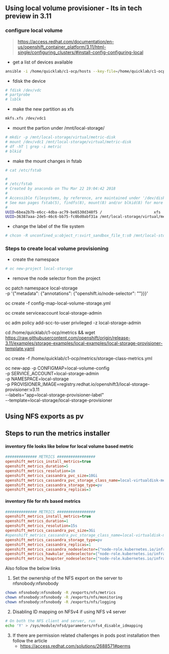 ## Using local volume provisioner - Its in tech preview in 3.11
### configure local volume
> https://access.redhat.com/documentation/en-us/openshift_container_platform/3.11/html-single/configuring_clusters/#install-config-configuring-local

* get a list of devices available

```sh
ansible -i /home/quicklab/c1-ocp/hosts --key-file=/home/quicklab/c1-ocp/quicklab.key nodes -a 'ls -lrt /dev/disk/by-path'
```

* fdisk the device

```sh
# fdisk /dev/vdc
# partprobe
# lsblk
```

* make the new partition as xfs
  
```sh
mkfs.xfs /dev/vdc1
```

* mount the partion under /mnt/local-storage/

```sh
# mkdir -p /mnt/local-storage/virtual/metric-disk
# mount /dev/vdc1 /mnt/local-storage/virtual/metric-disk
# df -hT | grep -i metric
# blkid
```

* make the mount changes in fstab

```sh
# cat /etc/fstab

#
# /etc/fstab
# Created by anaconda on Thu Mar 22 19:04:42 2018
#
# Accessible filesystems, by reference, are maintained under '/dev/disk'
# See man pages fstab(5), findfs(8), mount(8) and/or blkid(8) for more info
#
UUID=6bea2b7b-e6cc-4dba-ac79-be6530d348f5 /                       xfs     defaults        0 0
UUID=36387aaa-2de5-46c6-bb75-fc0bd0abf31a /mnt/local-storage/virtual/metric-disk	xfs	defaults        1 2

```
* change the label of the file system

```sh 
# chcon -R unconfined_u:object_r:svirt_sandbox_file_t:s0 /mnt/local-storage/
```


### Steps to create local volume provisioning
* create the namespace

```sh
# oc new-project local-storage

```

* remove the node selector from the project

oc patch namespace local-storage \
    -p '{"metadata": {"annotations": {"openshift.io/node-selector": ""}}}'

oc create -f config-map-local-volume-storage.yml

oc create serviceaccount local-storage-admin

oc adm policy add-scc-to-user privileged -z local-storage-admin

cd /home/quicklab/c1-ocp/metrics && wget https://raw.githubusercontent.com/openshift/origin/release-3.11/examples/storage-examples/local-examples/local-storage-provisioner-template.yaml

oc create -f /home/quicklab/c1-ocp/metrics/storage-class-metrics.yml 

oc new-app -p CONFIGMAP=local-volume-config \
  -p SERVICE_ACCOUNT=local-storage-admin \
  -p NAMESPACE=local-storage \
  -p PROVISIONER_IMAGE=registry.redhat.io/openshift3/local-storage-provisioner:v3.11 \
  --labels="app=local-storage-provisioner-label" \
  --template=local-storage/local-storage-provisioner

## Using NFS exports as pv

## Steps to run the metrics installer

#### inventory file looks like below for local volume based metric
```ini
############## METRICS #################
openshift_metrics_install_metrics=true
openshift_metrics_duration=5
openshift_metrics_resolution=1m
openshift_metrics_cassandra_pvc_size=10Gi
openshift_metrics_cassandra_pvc_storage_class_name=local-virtualdisk-metric
openshift_metrics_cassandra_storage_type=pv
openshift_metrics_cassandra_replicas=3
```

#### inventory file for nfs based metrics
```ini
############## METRICS #################
openshift_metrics_install_metrics=true
openshift_metrics_duration=1
openshift_metrics_resolution=15s
openshift_metrics_cassandra_pvc_size=3Gi
#openshift_metrics_cassandra_pvc_storage_class_name=local-virtualdisk-metric
openshift_metrics_cassandra_storage_type=pv
openshift_metrics_cassandra_replicas=1
openshift_metrics_cassandra_nodeselector={"node-role.kubernetes.io/infra":"true"}
openshift_metrics_hawkular_nodeselector={"node-role.kubernetes.io/infra":"true"}
openshift_metrics_heapster_nodeselector={"node-role.kubernetes.io/infra":"true"}
```
Also follow the below links 
1. Set the ownership of the NFS export on the server to nfsnobody:nfsnobody 

```sh
chown nfsnobody:nfsnobody -R /exports/nfs/metrics
chown nfsnobody:nfsnobody -R /exports/nfs/monitoring
chown nfsnobody:nfsnobody -R /exports/nfs/logging
```
2. Disabling ID mapping on NFSv4 if using NFS v4 server

```sh
# On both the NFS client and server, run
echo 'Y' > /sys/module/nfsd/parameters/nfs4_disable_idmapping
```

3. If there are permission related challenges in pods post installation then follow the article 
   * https://access.redhat.com/solutions/2688571#perms